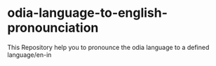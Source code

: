 # odia-language-to-english-pronounciation
This Repository help you to pronounce the odia language to a defined language/en-in
